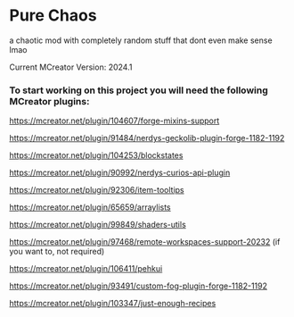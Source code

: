 # Pure Chaos
a chaotic mod with completely random stuff that dont even make sense lmao

Current MCreator Version: 2024.1
### To start working on this project you will need the following MCreator plugins:
https://mcreator.net/plugin/104607/forge-mixins-support

https://mcreator.net/plugin/91484/nerdys-geckolib-plugin-forge-1182-1192

https://mcreator.net/plugin/104253/blockstates 

https://mcreator.net/plugin/90992/nerdys-curios-api-plugin

https://mcreator.net/plugin/92306/item-tooltips

https://mcreator.net/plugin/65659/arraylists

https://mcreator.net/plugin/99849/shaders-utils

https://mcreator.net/plugin/97468/remote-workspaces-support-20232 (if you want to, not required)

https://mcreator.net/plugin/106411/pehkui

https://mcreator.net/plugin/93491/custom-fog-plugin-forge-1182-1192

https://mcreator.net/plugin/103347/just-enough-recipes
